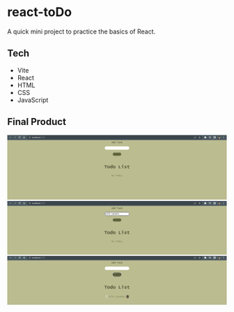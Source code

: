 # react-toDo
A quick mini project to practice the basics of React.

## Tech
- Vite
- React
- HTML
- CSS
- JavaScript

## Final Product
![image](./src/todo-img.png)
![image](./src/todo-img2.png)
![image](./src/todo-img3.png)


